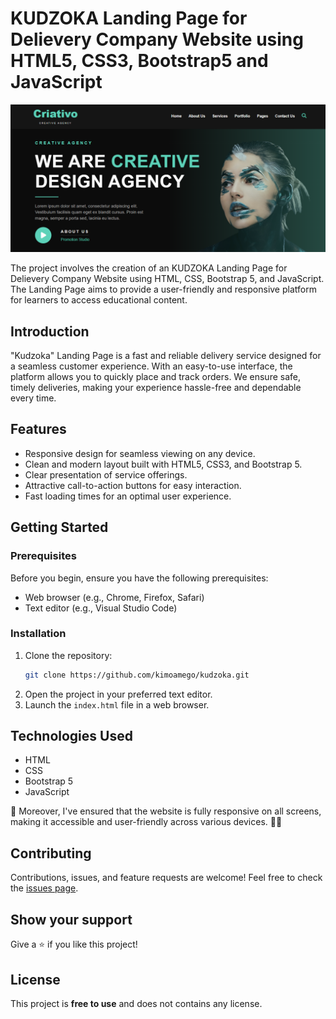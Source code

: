 # KUDZOKA Landing Page for Delievery Company Website using HTML5, CSS3, Bootstrap5 and JavaScript 

![Landing Page](/images/preview.png)

The project involves the creation of an KUDZOKA Landing Page for Delievery Company Website using HTML, CSS, Bootstrap 5, and JavaScript. The Landing Page aims to provide a user-friendly and responsive platform for learners to access educational content. 


## Introduction

"Kudzoka" Landing Page is a fast and reliable delivery service designed for a seamless customer experience. With an easy-to-use interface, the platform allows you to quickly place and track orders. We ensure safe, timely deliveries, making your experience hassle-free and dependable every time.

## Features

- Responsive design for seamless viewing on any device.
- Clean and modern layout built with HTML5, CSS3, and Bootstrap 5.
- Clear presentation of service offerings.
- Attractive call-to-action buttons for easy interaction.
- Fast loading times for an optimal user experience.

## Getting Started

### Prerequisites

Before you begin, ensure you have the following prerequisites:

- Web browser (e.g., Chrome, Firefox, Safari)
- Text editor (e.g., Visual Studio Code)

### Installation

1. Clone the repository:
   ```bash
   git clone https://github.com/kimoamego/kudzoka.git

2. Open the project in your preferred text editor.
3. Launch the `index.html` file in a web browser.

## Technologies Used

- HTML
- CSS
- Bootstrap 5
- JavaScript

📱 Moreover, I've ensured that the website is fully responsive on all screens, making it accessible and user-friendly across various devices. 📱💡

## Contributing 

Contributions, issues, and feature requests are welcome! Feel free to check the [issues page](/issues).

## Show your support 

Give a ⭐️ if you like this project!


## License

This project is **free to use** and does not contains any license.
